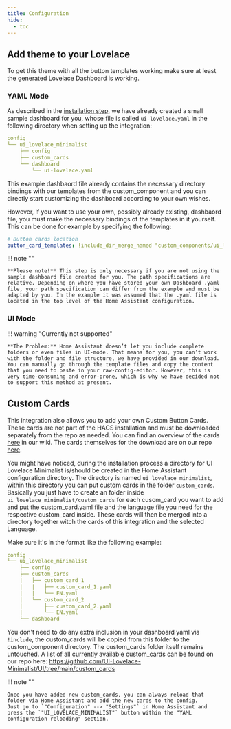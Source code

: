 ```yaml
---
title: Configuration
hide:
  - toc
---
```

<!-- markdownlint-disable MD046 -->
## Add theme to your Lovelace

To get this theme with all the button templates working make sure at least the generated Lovelace Dashboard is working.

### YAML Mode

As described in the [installation step](https://ui-lovelace-minimalist.github.io/UI/setup/installation/#install-integration), we have already created a small sample dashboard for you, whose file is called `ui-lovelace.yaml` in the following directory when setting up the integration:

```yaml
config
└── ui_lovelace_minimalist
    ├── config
    ├── custom_cards
    └── dashboard
        └── ui-lovelace.yaml
```

This example dashbaord file already contains the necessary directory bindings with our templates from the custom_component and you can directly start customizing the dashboard according to your own wishes.

However, if you want to use your own, possibly already existing, dashbaord file, you must make the necessary bindings of the templates in it yourself. This can be done for example by specifying the following:

```yaml
# Button cards location
button_card_templates: !include_dir_merge_named "custom_components/ui_lovelace_minimalist/__ui_minimalist__/ulm_templates/"
```

!!! note ""

    **Please note!** This step is only necessary if you are not using the sample dashboard file created for you. The path specifications are relative. Depending on where you have stored your own Dashboard .yaml file, your path specification can differ from the example and must be adapted by you. In the example it was assumed that the .yaml file is located in the top level of the Home Assistant configuration.

### UI Mode

!!! warning "Currently not supported"

    **The Problem:** Home Assistant doesn’t let you include complete folders or even files in UI-mode. That means for you, you can’t work with the folder and file structure, we have provided in our download.
    You can manually go through the template files and copy the content that you need to paste in your raw-config-editor. However, this is very time-consuming and error-prone, which is why we have decided not to support this method at present.

## Custom Cards

This integration also allows you to add your own Custom Button Cards. These cards are not part of the HACS installation and must be downloaded separately from the repo as needed. You can find an overview of the cards [here](https://ui-lovelace-minimalist.github.io/UI/usage/custom_cards/custom_card_bar_card/) in our wiki. The cards themselves for the download are on our repo [here](https://github.com/UI-Lovelace-Minimalist/UI/tree/main/custom_cards).

You might have noticed, during the installation process a directory for UI Lovelace Minimalist is/should be created in the Home Assistant configuration directory. The directory is named `ui_lovelace_minimalist`, within this directory you can put custom cards in the folder `custom_cards`. Basically you just have to create an folder inside `ui_lovelace_minimalist/custom_cards` for each cusom_card you want to add and put the custom_card.yaml file and the language file you need for the respective custom_card inside. These cards will then be merged into a directory together witch the cards of this integration and the selected Language.

Make sure it's in the format like the following example:

```yaml
config
└── ui_lovelace_minimalist
    ├── config
    ├── custom_cards
    |   ├── custom_card_1
    |   |   ├── custom_card_1.yaml
    |   |   └── EN.yaml
    |   └── custom_card_2
    |       ├── custom_card_2.yaml
    |       └── EN.yaml
    └── dashboard
```

You don't need to do any extra inclusion in your dashboard yaml via `!include`, the custom_cards will be copied from this folder to the custom_component directory. The custom_cards folder itself remains untouched. A list of all currently available custom_cards can be found on our repo here: https://github.com/UI-Lovelace-Minimalist/UI/tree/main/custom_cards

!!! note ""

    Once you have added new custom_cards, you can always reload that folder via Home Assistant and add the new cards to the config.
    Just go to `"Configuration" --> "Settings"` in Home Assistant and press the `"UI_LOVELACE_MINIMALIST"` button within the "YAML configuration reloading" section.
